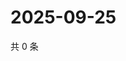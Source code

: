 # 2025-09-25

共 0 条

<!-- BEGIN ZHIHUQUESTIONS -->
<!-- 最后更新时间 Thu Sep 25 2025 16:15:28 GMT+0800 (China Standard Time) -->

<!-- END ZHIHUQUESTIONS -->
